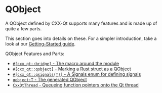 <!--
SPDX-FileCopyrightText: 2021 Klarälvdalens Datakonsult AB, a KDAB Group company <info@kdab.com>
SPDX-FileContributor: Andrew Hayzen <andrew.hayzen@kdab.com>

SPDX-License-Identifier: MIT OR Apache-2.0
-->

# QObject

A QObject defined by CXX-Qt supports many features and is made up of quite a few parts.

This section goes into details on these.
For a simpler introduction, take a look at our [Getting-Started guide](../getting-started/index.md).

QObject Features and Parts:
  * [`#[cxx_qt::bridge]` - The macro around the module](./bridge-macro.md)
  * [`#[cxx_qt::qobject]` - Marking a Rust struct as a QObject](./qobject_struct.md)
  * [`#[cxx_qt::qsignals(T)]` - A Signals enum for defining signals](./signals_enum.md)
  * [`qobject:T` - The generated QObject](./generated-qobject.md)
  * [`CxxQtThread` - Queueing function pointers onto the Qt thread](./cxxqtthread.md)


